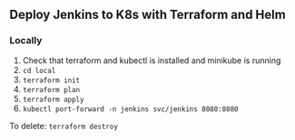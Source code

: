 ## Deploy Jenkins to K8s with Terraform and Helm

### Locally

1) Check that terraform and kubectl is installed and minikube is running
2) `cd local`
3) `terraform init`
4) `terraform plan`
5) `terraform apply`
6) `kubectl port-forward -n jenkins svc/jenkins 8080:8080`

To delete: `terraform destroy`